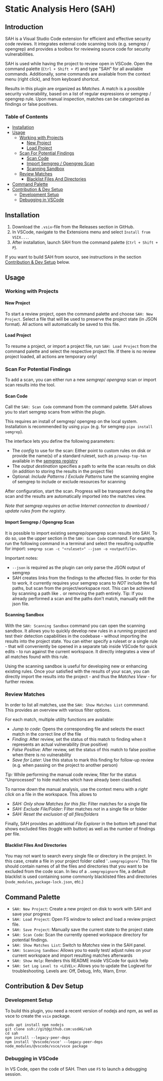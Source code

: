 # Static Analysis Hero (SAH)

## Introduction

SAH is a Visual Studio Code extension for efficient and effective security code reviews. It integrates external code scanning tools (e.g. semgrep / opengrep) and provides a toolbox for reviewing source code for security vulnerabilities.

SAH is used while having the project to review open in VSCode. Open the command palette (`Ctrl + Shift + P`) and type "SAH" for all available commands. Additionally, some commands are available from the context menu (right click), and from keyboard shortcut.

Results in this plugin are organized as *Matches*. A match is a possible security vulnerability, based on a list of regular expressions or semgrep / opengrep rule. Upon manual inspection, matches can be categorized as findings or false positives.

### Table of Contents
- [Installation](#installation)
- [Usage](#usage)
  - [Working with Projects](#working-with-projects)
    - [New Project](#new-project)
    - [Load Project](#load-project)
  - [Scan For Potential Findings](#scan-for-potential-findings)
    - [Scan Code](#scan-code)
    - [Import Semgrep / Opengrep Scan](#import-semgrep--opengrep-scan)
    - [Scanning Sandbox](#scanning-sandbox)
  - [Review Matches](#review-matches)
    - [Blacklist Files And Directories](#blacklist-files-and-directories)
- [Command Palette](#command-palette)
- [Contribution & Dev Setup](#contribution--dev-setup)
  - [Development Setup](#development-setup)
  - [Debugging in VSCode](#debugging-in-vscode)


## Installation

1. Download the `.vsix`-file from the Releases section in GitHub.
2. In VSCode, navigate to the Extensions menu and select `Install from VSIX...`.
3. After installation, launch SAH from the command palette (`Ctrl + Shift + P`).

If you want to build SAH from source, see instructions in the section [Contribution & Dev Setup](#contribution--dev-setup) below.


## Usage

### Working with Projects

#### New Project

To start a review project, open the command palette and choose `SAH: New Project`.
Select a file that will be used to preserve the project state (in JSON format).
All actions will automatically be saved to this file.

#### Load Project

To resume a project, or import a project file, run `SAH: Load Project` from the command palette and select the respective project file.
If there is no review project loaded, all actions are temporary only!


### Scan For Potential Findings

To add a scan, you can either run a new *semgrep*/ *opengrep* scan or import scan results into the tool.

#### Scan Code

Call the `SAH: Scan Code` command from the command palette.  SAH allows you to start semgrep scans from within the plugin.

This requires an install of semgrep/ opengrep on the local system.  
Installation is recommended by using `pipx` (e.g. for semgrep `pipx install semgrep`).

The interface lets you define the following parameters:
- The *config* to use for the scan: Either point to custom rules on disk or provide the name(s) of a standard ruleset, such as `p/owasp-top-ten` available in the [semgrep registry](https://semgrep.dev/r)
- The *output destination*  specifies a path to write the scan results on disk (in addition to storing the results in the project file)
- Optional: *Include Patterns* / *Exclude Patterns* tune the scanning engine of semgrep to include or exclude resources for scanning

After configuration, start the scan. Progress will be transparent during the scan and the results are automatically imported into the matches view.

*Note that semgrep requires an active Internet connection to download / update rules from the registry.*


#### Import Semgrep / Opengrep Scan

It is possible to import existing semgrep/opengrep scan results into SAH. To do so, use the upper section in the `SAH: Scan Code` command. For example, run the following command in a terminal and select the resulting outputfile for import: `semgrep scan -c "<ruleset>" --json -o <outputfile>`.

Important notes:
- `--json` is required as the plugin can only parse the JSON output of semgrep
- SAH creates links from the findings to the affected files. In order for this to work, it currently requires your semgrep scans to *NOT* include the full paths, but scan from the project/workspace root. This can be achieved by scanning a path like `.` or removing the path entirely. Tip: If you already performed a scan and the paths don't match, manually edit the json file.


#### Scanning Sandbox

With the `SAH: Scanning Sandbox` command you can open the scanning sandbox. It allows you to quickly develop new rules in a running project and test their detection capabilities in the codebase - without importing the results into the project state. You can either specify a ruleset or a single rule - that will conveniently be opened in a separate tab inside VSCode for quick edits - to run against the current workspace. It directly integrates a view of all matches found with this rule. 

Using the scanning sandbox is useful for developing new or enhancing existing rules. Once your satisfied with the results of your scan, you can directly import the results into the project - and thus the *Matches View* - for further review.


### Review Matches

In order to list all matches, use the `SAH: Show Matches List` commmand. This provides an overview with various filter options.

For each match, multiple utility functions are available:

- *Jump to code*: Opens the corresponding file and selects the exact match in the correct line of the file
- *Finding*: After review, set the status of this match to finding when it represents an actual vulnerability (true positive)
- *False Positive*: After review, set the status of this match to false positive when there is no vulnerability
- *Save for Later*: Use this status to mark this finding for follow-up review (e.g. when passing on the project to another person)

*Tip:* While performing the manual code review, filter for the status "Unprocessed" to hide matches which have already been classified.

To narrow down the manual analysis, use the context menu with a *right click* on a file in the workspace. This allows to

- *SAH: Only show Matches for this file*: Filter matches for a single file
- *SAH: Exclude File/Folder*: Filter matches *not* in a single file or folder
- *SAH: Reset the exclusion of all files/folders*

Finally, SAH provides an additional *File Explorer* in the bottom left panel that shows excluded files (toggle with button) as well as the number of findings per file.

#### Blacklist Files And Directories

You may not want to search every single file or directory in the project. In this case, create a file in your project folder called '`.semgrepignore`'. This file should contain names of all the files and directories that you want to be excluded from the code scan. 
In lieu of a `.semgrepignore` file, a default blacklist is used containing some commonly blacklisted files and directories (`node_modules`, `package-lock.json`, etc.)

## Command Palette

- `SAH: New Project`: Create a new project on disk to work with SAH and save your progress
- `SAH: Load Project`: Open FS window to select and load a review project file.
- `SAH: Save Project`: Manually save the current state to the project state
- `SAH: Scan Code`: Scan the currently opened workspace directory for potential findings.
- `SAH: Show Matches List`: Switch to *Matches* view in the SAH panel.
- `SAH: Scanning Sandbox`: Allows you to easily test/ adjust rules on your current workspace and import resulting matches afterwards
- `SAH: Show Help`: Renders this README inside VSCode for quick help
- `SAH: Set Log Level to <LEVEL>`: Allows you to update the Loglevel for troubleshooting. Levels are: Off, Debug, Info, Warn, Error.


## Contribution & Dev Setup

### Development Setup

To build this plugin, you need a recent version of nodejs and npm, as well as vsce to create the `vsix` package.

```
sudo apt install npm nodejs
git clone ssh://git@github.com:usdAG/sah
cd sah
npm install --legacy-peer-deps
npm install '@vscode/vsce' --legacy-peer-deps
node_modules/@vscode/vsce/vsce package
```

### Debugging in VSCode
In VS Code, open the code of SAH. Then use `F5` to launch a debugging session.